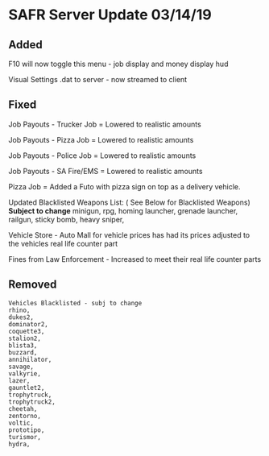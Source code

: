 # SAFR Server Update 03/14/19

## Added <a id="added"></a>

F10 will now toggle this menu - job display and money display hud

Visual Settings .dat to server - now streamed to client

## Fixed <a id="added"></a>

Job Payouts - Trucker Job = Lowered to realistic amounts

Job Payouts - Pizza Job = Lowered to realistic amounts

Job Payouts - Police Job = Lowered to realistic amounts

Job Payouts - SA Fire/EMS = Lowered to realistic amounts

Pizza Job = Added a Futo with pizza sign on top as a delivery vehicle. 

 Updated Blacklisted Weapons List: \( See Below for Blacklisted Weapons\) **Subject to change** minigun, rpg, homing launcher, grenade launcher, railgun, sticky bomb, heavy sniper,

Vehicle Store - Auto Mall for vehicle prices has had its prices adjusted to the vehicles real life counter part

Fines from Law Enforcement - Increased to meet their real life counter parts

## Removed <a id="added"></a>

```text
Vehicles Blacklisted - subj to change
rhino,
dukes2,
dominator2,
coquette3,
stalion2,
blista3,
buzzard,
annihilator,
savage,
valkyrie,
lazer,
gauntlet2,
trophytruck,
trophytruck2,
cheetah,
zentorno,
voltic,
prototipo,
turismor,
hydra,
```



